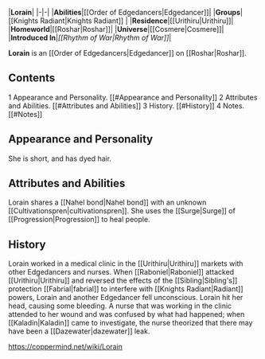 |**Lorain**|
|-|-|
|**Abilities**|[[Order of Edgedancers\|Edgedancer]]|
|**Groups**|[[Knights Radiant\|Knights Radiant]] |
|**Residence**|[[Urithiru\|Urithiru]]|
|**Homeworld**|[[Roshar\|Roshar]]|
|**Universe**|[[Cosmere\|Cosmere]]|
|**Introduced In**|*[[Rhythm of War\|Rhythm of War]]*|

**Lorain** is an [[Order of Edgedancers\|Edgedancer]] on [[Roshar\|Roshar]].

## Contents

1 Appearance and Personality. [[#Appearance and Personality]] 
2 Attributes and Abilities. [[#Attributes and Abilities]] 
3 History. [[#History]] 
4 Notes. [[#Notes]] 


## Appearance and Personality
She is short, and has dyed hair.

## Attributes and Abilities
Lorain shares a [[Nahel bond\|Nahel bond]] with an unknown [[Cultivationspren\|cultivationspren]]. She uses the [[Surge\|Surge]] of [[Progression\|Progression]] to heal people.

## History
Lorain worked in a medical clinic in the [[Urithiru\|Urithiru]] markets with other Edgedancers and nurses. When [[Raboniel\|Raboniel]] attacked [[Urithiru\|Urithiru]] and reversed the effects of the [[Sibling\|Sibling's]] protection [[Fabrial\|fabrial]] to interfere with [[Knights Radiant\|Radiant]] powers, Lorain and another Edgedancer fell unconscious. Lorain hit her head, causing some bleeding. A nurse that was working in the clinic attended to her wound and was confused by what had happened; when [[Kaladin\|Kaladin]] came to investigate, the nurse theorized that there may have been a [[Dazewater\|dazewater]] leak.



https://coppermind.net/wiki/Lorain